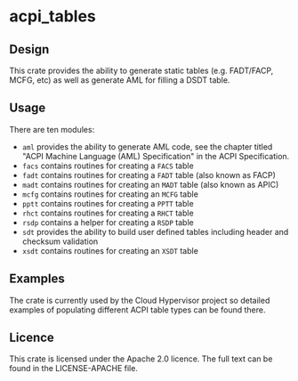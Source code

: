 # acpi_tables

## Design

This crate provides the ability to generate static tables (e.g. FADT/FACP,
MCFG, etc) as well as generate AML for filling a DSDT table.

## Usage

There are ten modules:

* `aml` provides the ability to generate AML code, see the chapter titled "ACPI
  Machine Language (AML) Specification" in the ACPI Specification.
* `facs` contains routines for creating a `FACS` table
* `fadt` contains routines for creating a `FADT` table (also known as FACP)
* `madt` contains routines for creating an `MADT` table (also known as APIC)
* `mcfg` contains routines for creating an `MCFG` table
* `pptt` contains routines for creating a `PPTT` table
* `rhct` contains routines for creating a `RHCT` table
* `rsdp` contains a helper for creating a `RSDP` table
* `sdt` provides the ability to build user defined tables including header and
  checksum validation
* `xsdt` contains routines for creating an `XSDT` table

## Examples

The crate is currently used by the Cloud Hypervisor project so detailed
examples of populating different ACPI table types can be found there.


## Licence

This crate is licensed under the Apache 2.0 licence. The full text can be found
in the LICENSE-APACHE file.
